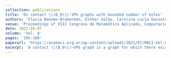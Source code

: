 ```yaml
---
collection: publications
title: 'On contact \\(B_0\\)-VPG graphs with bounded number of holes'
authors: 'Flavia Bonomo-Braberman, Esther Galby, Carolina Lucía Gonzalez, María Pía Mazzoleni'
venue: 'Proceedings of VIII Congreso de Matemática Aplicada, Computacional e Industrial (MACI 2021)'
date: 2021-05-07
volume: 'Vol. 8'
pages: '185-188'
paperurl: 'https://asamaci.org.ar/wp-content/uploads/2021/07/MACI-Vol-8-2021.pdf'
excerpt: 'A contact \\(B_0\\)–VPG graph is a graph for which there exists a collection of nontrivial pairwise interiorly disjoint horizontal and vertical segments in one-to-one correspondence with its vertex set such that two vertices are adjacent if and only if the corresponding segments share a grid-point that is an endpoint of at least one of the two segments. We present a polynomial-time algorithm that, for a constant \\(c \in \mathbb{N}\\), determines if a \\(\\{C_{i \geq c}\\}\\)–free graph with bounded number of holes (cycles of length at least four) is contact \\(B_0\\)–VPG.'
---
```

